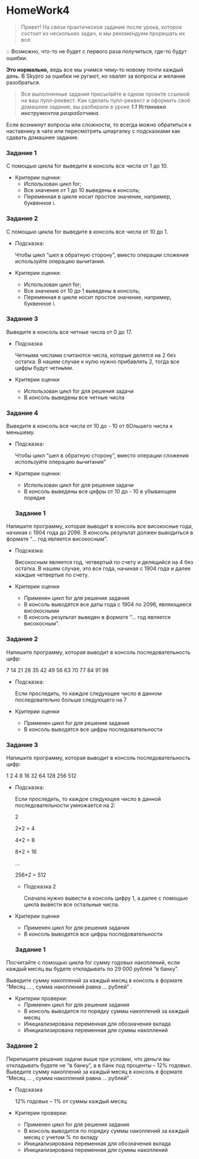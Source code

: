 # HomeWork4
> Привет!
На связи практическое задание после урока, которое состоит из нескольких задач, и мы рекомендуем прорешать их все.
> 

<aside>
💡 Возможно, что-то не будет с первого раза получиться, где-то будут ошибки. 

**Это нормально,** ведь все мы учимся чему-то новому почти каждый день. В Skypro за ошибки не ругают, но хвалят за вопросы и желание разобраться.

</aside>

> Все выполненные задания присылайте в одном проекте ссылкой на ваш пулл-реквест. Как сделать пулл-реквест и оформить своё домашнее задание, вы разбирали в уроке ***1.1 Установка инструментов разработчика.***  

Если возникнут вопросы или сложности, то всегда можно обратиться к наставнику в чате или пересмотреть шпаргалку с подсказками как сдавать домашнее задание.
> 

### Задание 1

С помощью цикла for выведите в консоль все числа от 1 до 10. 

- Критерии оценки:
    - Использован цикл for;
    - Все значение от 1 до 10 выведены в консоль;
    - Переменная в цикле носит простое значение, например, буквенное i.

### Задание 2

С помощью цикла for выведите в консоль все числа от 10 до 1. 

- Подсказка:
    
    Чтобы цикл “шел в обратную сторону”, вместо операции сложения используйте операцию вычитания. 
    
- Критерии оценки:
    - Использован цикл for;
    - Все значение от 10 до 1 выведены в консоль;
    - Переменная в цикле носит простое значение, например, буквенное i.

### Задание 3

Выведите в консоль все четные числа от 0 до 17. 

- Подсказка
    
    Четными числами считаются числа, которые делятся на 2 без остатка. В нашем случае к нулю нужно прибавлять 2, тогда все цифры будут четными. 
    
- Критерии оценки
    - Использован цикл for для решения задачи
    - В консоль выведены все четные числа
    

### Задание 4

Выведите в консоль все числа от 10 до - 10 от бОльшего числа к меньшему. 

- Подсказка:
    
    Чтобы цикл “шел в обратную сторону”, вместо операции сложения используйте операцию вычитания” 
    
- Критерии оценки:
    - Использован цикл for для решения задачи
    - В консоль выведены все цифры от 10 до - 10 в убывающем порядке
    
    ### Задание 1

Напишите программу, которая выводит в консоль все високосные года, начиная с 1904 года до 2096. В консоль результат должен выводиться в формате “… год является високосным”. 

- Подсказка:
    
    Високосным является год, четвертый по счету и делящийся на 4 без остатка. В нашем случае, это все года, начиная с 1904 года и далее каждые четвертые по счету. 
    
- Критерии оценки
    - Применен цикл for для решения задания
    - В консоль выводятся все даты года с 1904 по 2096, являющиеся високосными
    - В консоль результат выведен в формате “… год является високосным”.

### Задание 2

Напишите программу, которая выводит в консоль последовательность цифр: 

7 14 21 28 35 42 49 56 63 70 77 84 91 98

- Подсказка:
    
    Если проследить, то каждое следующее число в данном последовательно больше следующего на 7 
    
- Критерии оценки
    - Применен цикл for для решения задания
    - В консоль выводятся все цифры последовательности
    

### Задание 3

Напишите программу, которая выводит в консоль последовательность цифр: 

1 2 4 8 16 32 64 128 256 512

- Подсказка:
    
    Если проследить, то каждое следующее число в данной последовательности умножается на 2: 
    
    2
    
    2*2 = 4
    
    4*2 = 8
    
    8*2 = 16 
    
    …
    
    256*2 = 512
    
    - Подсказка 2
        
        Сначала нужно вывести в консоль цифру 1, а далее с помощью цикла вывести все остальные числа. 
        
- Критерии оценки
    - Применен цикл for для решения задания
    - В консоль выводятся все цифры последовательности
    ### Задание 1

Посчитайте с помощью цикла for сумму годовых накоплений, если каждый месяц вы будете откладывать по 29 000 рублей “в банку”. 

Выведите сумму накоплений за каждый месяц в консоль в формате “Месяц … , сумма накоплений равна … рублей” . 

- Критерии проверки:
    - Применен цикл for для решения задания
    - В консоль выводится по порядку суммы накоплений за каждый месяц
    - Инициализирована переменная для обозначения вклада
    - Инициализирована переменная для суммы накоплений

### Задание 2

Перепишите решение задачи выше при условии, что деньги вы откладывать будете не “в банку”, а в банк под проценты – 12% годовых. Выведите сумму накоплений за каждый месяц в консоль в формате “Месяц … , сумма накоплений равна … рублей” . 

- Подсказка
    
    12% годовых – 1% от суммы каждый месяц
    
- Критерии проверки:
    - Применен цикл for для решения задания
    - В консоль выводится по порядку суммы накоплений за каждый месяц с учетом % по вкладу
    - Инициализирована переменная для обозначения вклада
    - Инициализирована переменная для суммы накоплений
